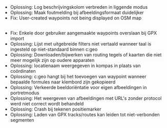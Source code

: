 ##
- Oplossing: Log beschrijvingskolom verbreden in liggende modus
- Oplossing: Maak foutmelding bij afbeeldingsformaat duidelijker
- Fix: User-created waypoints not being displayed on OSM map

##
- Fix: Enkele door gebruiker aangemaakte waypoints overslaan bij GPX import
- Oplossing: Lijst met uitgebreide filters niet vertaald wanneer taal is ingesteld op niet-standaard binnen c:geo
- Oplossing: Downloaden/bijwerken van routing tegels of kaarten die niet meer mogelijk zijn op oudere apparaten
- Oplossing: locatienaam weergegeven in kompas in plaats van coördinaten
- Oplossing: c:geo hangt bij het toevoegen van waypoint wanneer bepaalde formules naar klembord zijn gekopieerd
- Oplossing: Verkeerde beeldoriëntatie voor eigen afbeeldingen in portretmodus
- Oplossing: Het weergeven van afbeeldingen met URL's zonder protocol werd niet correct wordt behandeld
- Oplossing: Crash bij tekenen positiemarker
- Oplossing: Laden van GPX tracks/routes kan leiden tot niet-verbonden segmenten
